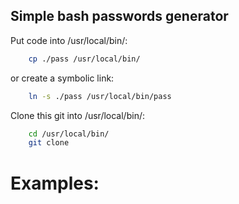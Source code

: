 ## Simple bash passwords generator

Put code into /usr/local/bin/:
``` sh
	cp ./pass /usr/local/bin/
```

or create a symbolic link:
``` sh
	ln -s ./pass /usr/local/bin/pass
```

Clone this git into /usr/local/bin/:
``` sh
	cd /usr/local/bin/
	git clone 
```


# Examples:
``` sh

```